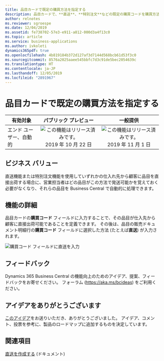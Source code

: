 ```yaml
---
title: 品目カードで既定の購買方法を指定する
description: 品目カードで、**直送**、**特別注文**などの既定の購買コードを購買方法として追加できるようになりました。
author: relnotes
ms.reviewer: sgroespe
ms.date: 12/04/2019
ms.assetid: fe738702-57e3-e911-a812-000d3a4f13c0
ms.topic: article
ms.service: business-applications
ms.author: ivkoleti
dynamics365pdf: true
ms.openlocfilehash: 4b819184b372d127af3d7144d568bcb61d53f3c0
ms.sourcegitcommit: 8576a2025aaee545bbfc7d3c91de5bec2054639c
ms.translationtype: HT
ms.contentlocale: ja-JP
ms.lasthandoff: 12/05/2019
ms.locfileid: "2891967"
---
```

# <a name="specify-default-purchasing-method-on-item-cards"></a>品目カードで既定の購買方法を指定する


| 有効対象    |  パブリック プレビュー | 一般提供 | 
| ---------- | :----------: |:----------: |
|エンド ユーザー、自動的|![この機能はリリース済みです。](/dynamics365-release-plan/media/green-checkmark.png "この機能はリリース済みです。") 2019 年 10 月 22 日| ![この機能はリリース済みです。](/dynamics365-release-plan/media/green-checkmark.png "この機能はリリース済みです。") 2019 年 11 月 1 日|


## <a name="business-value"></a>ビジネス バリュー
<!-- bv start -->
直送機能または特別注文機能を使用していずれかの仕入れ先から顧客に品目を直接出荷する場合に、営業担当者はどの品目がこの方法で発送可能かを覚えておく必要がなくなり、それらの品目を Business Central で自動的に処理できます。
<!-- bv end -->



## <a name="feature-details"></a>機能の詳細
<!--feature detail start -->
品目カードの**購買コード** フィールドに入力することで、その品目が仕入先から顧客に直接出荷可能であることを定義できます。 その後は、品目の販売ドキュメント明細行の**購買コード** フィールドに選択した方法 (たとえば**直送**) が入力されます。 


![購買コード フィールドに直送を入力](media/default-purchasing-code-item.png "[購買コード] フィールドに [直送] を入力")
<!--feature detail end -->






## <a name="tell-us-what-you-think"></a>フィードバック
Dynamics 365 Business Central の機能向上のためのアイデア、提案、フィードバックをお寄せください。 フォーラム (https://aka.ms/bcideas) をご利用ください。



## <a name="thank-you-for-your-idea"></a>アイデアをありがとうございます
[このアイデア](https://experience.dynamics.com/ideas/idea/?ideaid=c468c8b1-ba12-e811-80c0-00155d7cb38d)をお送りいただき、ありがとうございました。 アイデア、コメント、投票を参考に、製品のロードマップに追加するものを決定しています。

## <a name="see-also"></a>関連項目

[直送を作成する](https://docs.microsoft.com/dynamics365/business-central/sales-how-drop-shipment) (ドキュメント)
